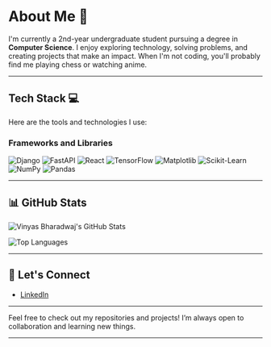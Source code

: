 # About Me 🌟

I'm currently a 2nd-year undergraduate student pursuing a degree in **Computer Science**. I enjoy exploring technology, solving problems, and creating projects that make an impact. When I'm not coding, you'll probably find me playing chess or watching anime.

---

## Tech Stack 💻
Here are the tools and technologies I use:

### Frameworks and Libraries
![Django](https://img.shields.io/badge/Django-092E20?style=for-the-badge&logo=django&logoColor=white)
![FastAPI](https://img.shields.io/badge/FastAPI-009688?style=for-the-badge&logo=fastapi&logoColor=white)
![React](https://img.shields.io/badge/React-61DAFB?style=for-the-badge&logo=react&logoColor=black)
![TensorFlow](https://img.shields.io/badge/TensorFlow-FF6F00?style=for-the-badge&logo=tensorflow&logoColor=white)
![Matplotlib](https://img.shields.io/badge/Matplotlib-000000?style=for-the-badge&logo=python&logoColor=white)
![Scikit-Learn](https://img.shields.io/badge/Scikit--Learn-F7931E?style=for-the-badge&logo=scikit-learn&logoColor=white)
![NumPy](https://img.shields.io/badge/NumPy-013243?style=for-the-badge&logo=numpy&logoColor=white)
![Pandas](https://img.shields.io/badge/Pandas-150458?style=for-the-badge&logo=pandas&logoColor=white)

---

## 📊 GitHub Stats
![Vinyas Bharadwaj's GitHub Stats](https://github-readme-stats.vercel.app/api?username=vinyas-bharadwaj&show_icons=true&theme=radical)

![Top Languages](https://github-readme-stats.vercel.app/api/top-langs/?username=vinyas-bharadwaj&layout=compact&theme=radical)

---

## 🔄 Let's Connect  
- [LinkedIn](https://www.linkedin.com/in/vinyas-bharadwaj-443982293/) 

---

Feel free to check out my repositories and projects! I’m always open to collaboration and learning new things.

---




<!--
**vinyas-bharadwaj/vinyas-bharadwaj** is a ✨ _special_ ✨ repository because its `README.md` (this file) appears on your GitHub profile.

Here are some ideas to get you started:

- 🔭 I’m currently working on ...
- 🌱 I’m currently learning ...
- 👯 I’m looking to collaborate on ...
- 🤔 I’m looking for help with ...
- 💬 Ask me about ...
- 📫 How to reach me: ...
- 😄 Pronouns: ...
- ⚡ Fun fact: ...
-->
